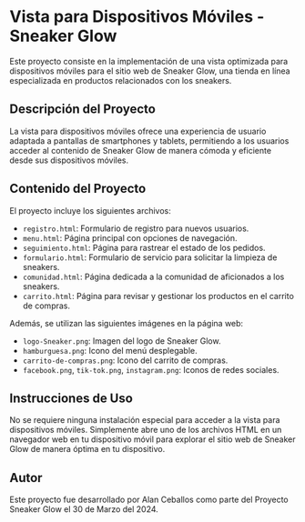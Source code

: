 # Vista para Dispositivos Móviles - Sneaker Glow

Este proyecto consiste en la implementación de una vista optimizada para dispositivos móviles para el sitio web de Sneaker Glow, una tienda en línea especializada en productos relacionados con los sneakers.

## Descripción del Proyecto

La vista para dispositivos móviles ofrece una experiencia de usuario adaptada a pantallas de smartphones y tablets, permitiendo a los usuarios acceder al contenido de Sneaker Glow de manera cómoda y eficiente desde sus dispositivos móviles.

## Contenido del Proyecto

El proyecto incluye los siguientes archivos:

- `registro.html`: Formulario de registro para nuevos usuarios.
- `menu.html`: Página principal con opciones de navegación.
- `seguimiento.html`: Página para rastrear el estado de los pedidos.
- `formulario.html`: Formulario de servicio para solicitar la limpieza de sneakers.
- `comunidad.html`: Página dedicada a la comunidad de aficionados a los sneakers.
- `carrito.html`: Página para revisar y gestionar los productos en el carrito de compras.

Además, se utilizan las siguientes imágenes en la página web:

- `logo-Sneaker.png`: Imagen del logo de Sneaker Glow.
- `hamburguesa.png`: Icono del menú desplegable.
- `carrito-de-compras.png`: Icono del carrito de compras.
- `facebook.png`, `tik-tok.png`, `instagram.png`: Iconos de redes sociales.

## Instrucciones de Uso

No se requiere ninguna instalación especial para acceder a la vista para dispositivos móviles. Simplemente abre uno de los archivos HTML en un navegador web en tu dispositivo móvil para explorar el sitio web de Sneaker Glow de manera óptima en tu dispositivo.

## Autor

Este proyecto fue desarrollado por Alan Ceballos como parte del Proyecto Sneaker Glow  el 30 de Marzo del 2024.

